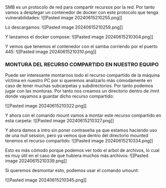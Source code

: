SMB es un protocolo de red para compartir recursos por la red. Por tanto vamos a desplegar un contenedor de docker con este protocolo que tenga vulnerabilidades:
![[Pasted image 20240615210255.png]]

Lo descargamos:
![[Pasted image 20240615210259.png]]

Y lanzamos el docker compose:
![[Pasted image 20240615210304.png]]

Y vemos que tenemos el contenedor con el samba corriendo por el puerto 445:
![[Pasted image 20240615210310.png]]
### MONTURA DEL RECURSO COMPARTIDO EN NUESTRO EQUIPO
Puede ser interesante montarnos todo el recurso compartido de la máquina víctima en nuestro PC por si queremos analizarlo más cómodamente en caso de tener muchas subcarpetas y subdirectorios. Por tanto podemos jugar con las monturas. Por tanto nos creamos un directorio dentro de /mnt donde vayamos a guardar dicho recurso compartido:

![[Pasted image 20240615210322.png]]

Y ahora con el comando mount vamos a montar este recurso compartido en esta carpeta:
![[Pasted image 20240615210327.png]]

Y ahora damos a intro sin poner contraseña ya que estamos haciendo uso de una null session, pero ya vemos que dentro del directorio mounted tenemos el recurso compartido:
![[Pasted image 20240615210334.png]]

Esto es más cómodo porque podemos ver todo el arbol de archivos, lo cual es muy útil en el caso de que hubiera muchos más archivos:
![[Pasted image 20240615210339.png]]

Si queremos desmontar esto, podemos usar el comando umount:

![[Pasted image 20240615210345.png]]